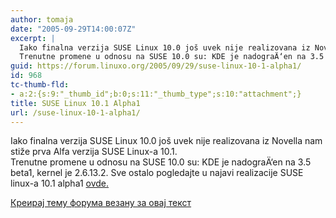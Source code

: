 ```yaml
---
author: tomaja
date: "2005-09-29T14:00:07Z"
excerpt: |
  Iako finalna verzija SUSE Linux 10.0 još uvek nije realizovana iz Novella nam stiže prva Alfa verzija SUSE Linux-a 10.1.<br />
  Trenutne promene u odnosu na SUSE 10.0 su: KDE je nadograÄ‘en na 3.5 beta1, kernel je 2.6.13.2. Sve ostalo pogledajte u najavi realizacije SUSE linux-a 10.1 alpha1  <a href="http://lists.opensuse.org/archive/opensuse-announce/2005-Sep/0004.html">ovde.</a>
guid: https://forum.linuxo.org/2005/09/29/suse-linux-10-1-alpha1/
id: 968
tc-thumb-fld:
- a:2:{s:9:"_thumb_id";b:0;s:11:"_thumb_type";s:10:"attachment";}
title: SUSE Linux 10.1 Alpha1
url: /suse-linux-10-1-alpha1/
---
```

Iako finalna verzija SUSE Linux 10.0 još uvek nije realizovana iz Novella nam stiže prva Alfa verzija SUSE Linux-a 10.1.  
Trenutne promene u odnosu na SUSE 10.0 su: KDE je nadograÄ‘en na 3.5 beta1, kernel je 2.6.13.2. Sve ostalo pogledajte u najavi realizacije SUSE linux-a 10.1 alpha1 [ovde.](http://lists.opensuse.org/archive/opensuse-announce/2005-Sep/0004.html) <!--break-->

[Креирај тему форума везану за овај текст](https://linuxo.org/nova-tema-na-forumu/?se_pid=968)